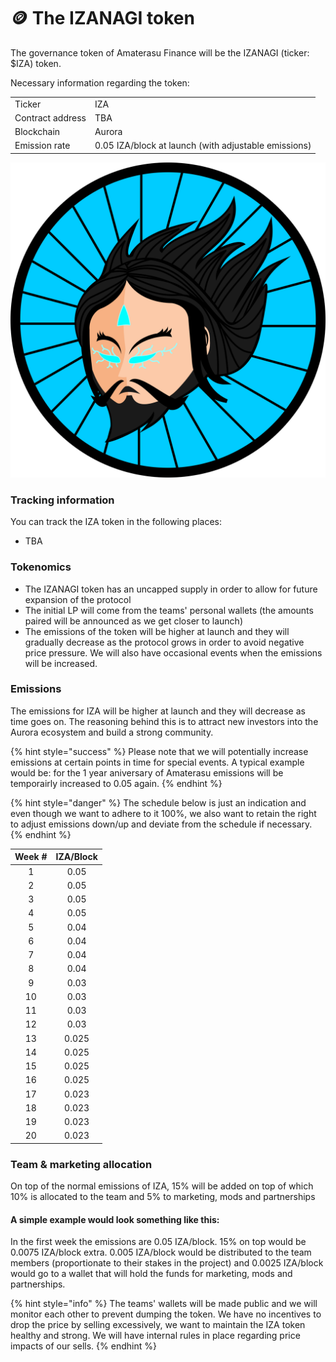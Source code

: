 # 🪙 The IZANAGI token

The governance token of Amaterasu Finance will be the IZANAGI (ticker: $IZA) token.

Necessary information regarding the token:

|                  |                                                      |
| ---------------- | ---------------------------------------------------- |
| Ticker           | IZA                                                  |
| Contract address | TBA                                                  |
| Blockchain       | Aurora                                               |
| Emission rate    | 0.05 IZA/block at launch (with adjustable emissions) |

![IZANAGI token](<../.gitbook/assets/Izanagi light blue - transparent (2).png>)

### Tracking information

You can track the IZA token in the following places:

* TBA

### Tokenomics

* The IZANAGI token has an uncapped supply in order to allow for future expansion of the protocol
* The initial LP will come from the teams' personal wallets (the amounts paired will be announced as we get closer to launch)
* The emissions of the token will be higher at launch and they will gradually decrease as the protocol grows in order to avoid negative price pressure. We will also have occasional events when the emissions will be increased.

### Emissions

The emissions for IZA will be higher at launch and they will decrease as time goes on. The reasoning behind this is to attract new investors into the Aurora ecosystem and build a strong community.

{% hint style="success" %}
Please note that we will potentially increase emissions at certain points in time for special events. A typical example would be: for the 1 year aniversary of Amaterasu emissions will be temporairly increased to 0.05 again.
{% endhint %}

{% hint style="danger" %}
The schedule below is just an indication and even though we want to adhere to it 100%, we also want to retain the right to adjust emissions down/up and deviate from the schedule if necessary.
{% endhint %}

| Week # | IZA/Block |
| :----: | :-------: |
|    1   |    0.05   |
|    2   |    0.05   |
|    3   |    0.05   |
|    4   |    0.05   |
|    5   |    0.04   |
|    6   |    0.04   |
|    7   |    0.04   |
|    8   |    0.04   |
|    9   |    0.03   |
|   10   |    0.03   |
|   11   |    0.03   |
|   12   |    0.03   |
|   13   |   0.025   |
|   14   |   0.025   |
|   15   |   0.025   |
|   16   |   0.025   |
|   17   |   0.023   |
|   18   |   0.023   |
|   19   |   0.023   |
|   20   |   0.023   |

### Team & marketing allocation

On top of the normal emissions of IZA, 15% will be added on top of which 10% is allocated to the team and 5% to marketing, mods and partnerships

#### A simple example would look something like this:

In the first week the emissions are 0.05 IZA/block. 15% on top would be 0.0075 IZA/block extra. 0.005 IZA/block would be distributed to the team members (proportionate to their stakes in the project) and 0.0025 IZA/block would go to a wallet that will hold the funds for marketing, mods and partnerships.

{% hint style="info" %}
The teams' wallets will be made public and we will monitor each other to prevent dumping the token. We have no incentives to drop the price by selling excessively, we want to maintain the IZA token healthy and strong. We will have internal rules in place regarding price impacts of our sells.
{% endhint %}
